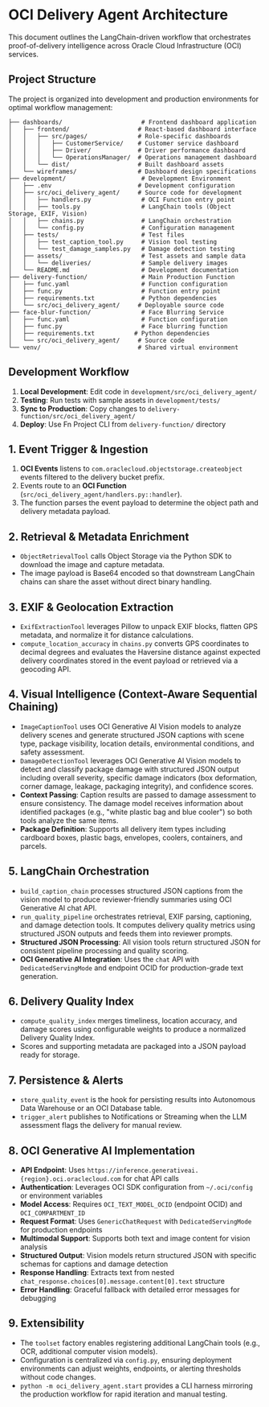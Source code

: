 # OCI Delivery Agent Architecture

This document outlines the LangChain-driven workflow that orchestrates proof-of-delivery intelligence across Oracle Cloud Infrastructure (OCI) services.

## Project Structure

The project is organized into development and production environments for optimal workflow management:

```
├── dashboards/                      # Frontend dashboard application
│   ├── frontend/                   # React-based dashboard interface
│   │   ├── src/pages/              # Role-specific dashboards
│   │   │   ├── CustomerService/    # Customer service dashboard
│   │   │   ├── Driver/             # Driver performance dashboard
│   │   │   └── OperationsManager/  # Operations management dashboard
│   │   └── dist/                   # Built dashboard assets
│   └── wireframes/                 # Dashboard design specifications
├── development/                     # Development Environment
│   ├── .env                        # Development configuration
│   ├── src/oci_delivery_agent/     # Source code for development
│   │   ├── handlers.py              # OCI Function entry point
│   │   ├── tools.py                 # LangChain tools (Object Storage, EXIF, Vision)
│   │   ├── chains.py                # LangChain orchestration
│   │   └── config.py                # Configuration management
│   ├── tests/                       # Test files
│   │   ├── test_caption_tool.py     # Vision tool testing
│   │   └── test_damage_samples.py   # Damage detection testing
│   ├── assets/                      # Test assets and sample data
│   │   └── deliveries/              # Sample delivery images
│   └── README.md                    # Development documentation
├── delivery-function/               # Main Production Function
│   ├── func.yaml                    # Function configuration
│   ├── func.py                      # Function entry point
│   ├── requirements.txt             # Python dependencies
│   └── src/oci_delivery_agent/     # Deployable source code
├── face-blur-function/              # Face Blurring Service
│   ├── func.yaml                    # Function configuration
│   ├── func.py                      # Face blurring function
│   ├── requirements.txt           # Python dependencies
│   └── src/oci_delivery_agent/     # Source code
└── venv/                           # Shared virtual environment
```

## Development Workflow

1. **Local Development**: Edit code in `development/src/oci_delivery_agent/`
2. **Testing**: Run tests with sample assets in `development/tests/`
3. **Sync to Production**: Copy changes to `delivery-function/src/oci_delivery_agent/`
4. **Deploy**: Use Fn Project CLI from `delivery-function/` directory

## 1. Event Trigger & Ingestion
1. **OCI Events** listens to `com.oraclecloud.objectstorage.createobject` events filtered to the delivery bucket prefix.
2. Events route to an **OCI Function** (`src/oci_delivery_agent/handlers.py::handler`).
3. The function parses the event payload to determine the object path and delivery metadata payload.

## 2. Retrieval & Metadata Enrichment
- `ObjectRetrievalTool` calls Object Storage via the Python SDK to download the image and capture metadata.
- The image payload is Base64 encoded so that downstream LangChain chains can share the asset without direct binary handling.

## 3. EXIF & Geolocation Extraction
- `ExifExtractionTool` leverages Pillow to unpack EXIF blocks, flatten GPS metadata, and normalize it for distance calculations.
- `compute_location_accuracy` in `chains.py` converts GPS coordinates to decimal degrees and evaluates the Haversine distance against expected delivery coordinates stored in the event payload or retrieved via a geocoding API.

## 4. Visual Intelligence (Context-Aware Sequential Chaining)
- `ImageCaptionTool` uses OCI Generative AI Vision models to analyze delivery scenes and generate structured JSON captions with scene type, package visibility, location details, environmental conditions, and safety assessment.
- `DamageDetectionTool` leverages OCI Generative AI Vision models to detect and classify package damage with structured JSON output including overall severity, specific damage indicators (box deformation, corner damage, leakage, packaging integrity), and confidence scores.
- **Context Passing**: Caption results are passed to damage assessment to ensure consistency. The damage model receives information about identified packages (e.g., "white plastic bag and blue cooler") so both tools analyze the same items.
- **Package Definition**: Supports all delivery item types including cardboard boxes, plastic bags, envelopes, coolers, containers, and parcels.

## 5. LangChain Orchestration
- `build_caption_chain` processes structured JSON captions from the vision model to produce reviewer-friendly summaries using OCI Generative AI chat API.
- `run_quality_pipeline` orchestrates retrieval, EXIF parsing, captioning, and damage detection tools. It computes delivery quality metrics using structured JSON outputs and feeds them into reviewer prompts.
- **Structured JSON Processing**: All vision tools return structured JSON for consistent pipeline processing and quality scoring.
- **OCI Generative AI Integration**: Uses the `chat` API with `DedicatedServingMode` and endpoint OCID for production-grade text generation.

## 6. Delivery Quality Index
- `compute_quality_index` merges timeliness, location accuracy, and damage scores using configurable weights to produce a normalized Delivery Quality Index.
- Scores and supporting metadata are packaged into a JSON payload ready for storage.

## 7. Persistence & Alerts
- `store_quality_event` is the hook for persisting results into Autonomous Data Warehouse or an OCI Database table.
- `trigger_alert` publishes to Notifications or Streaming when the LLM assessment flags the delivery for manual review.

## 8. OCI Generative AI Implementation
- **API Endpoint**: Uses `https://inference.generativeai.{region}.oci.oraclecloud.com` for chat API calls
- **Authentication**: Leverages OCI SDK configuration from `~/.oci/config` or environment variables
- **Model Access**: Requires `OCI_TEXT_MODEL_OCID` (endpoint OCID) and `OCI_COMPARTMENT_ID`
- **Request Format**: Uses `GenericChatRequest` with `DedicatedServingMode` for production endpoints
- **Multimodal Support**: Supports both text and image content for vision analysis
- **Structured Output**: Vision models return structured JSON with specific schemas for captions and damage detection
- **Response Handling**: Extracts text from nested `chat_response.choices[0].message.content[0].text` structure
- **Error Handling**: Graceful fallback with detailed error messages for debugging

## 9. Extensibility
- The `toolset` factory enables registering additional LangChain tools (e.g., OCR, additional computer vision models).
- Configuration is centralized via `config.py`, ensuring deployment environments can adjust weights, endpoints, or alerting thresholds without code changes.
- `python -m oci_delivery_agent.start` provides a CLI harness mirroring the production workflow for rapid iteration and manual testing.
